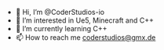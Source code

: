 - 👋 Hi, I’m @CoderStudios-io
- 👀 I’m interested in Ue5, Minecraft and C++
- 🌱 I’m currently learning C++
- 📫 How to reach me coderstudios@gmx.de
